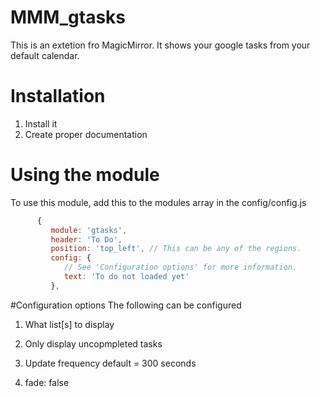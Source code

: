 # MMM_gtasks

This is an extetion fro MagicMirror. It shows your google tasks from your default calendar.

# Installation

1. Install it
2. Create proper documentation


# Using the module

To use this module, add this to the modules array in the config/config.js

```javascript
      {
         module: 'gtasks',
         header: 'To Do',
         position: 'top_left', // This can be any of the regions.
         config: {
            // See 'Configuration options' for more information. 
            text: 'To do not loaded yet'
         },
```


#Configuration options
The following can be configured

1. What list[s] to display

2. Only display uncopmpleted tasks

3. Update frequency 
   default = 300 seconds

4. fade: false
